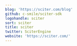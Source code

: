 ```yaml
---
blog: 'https://sciter.com/blog'
github: c-smile/sciter-sdk
logohandle: sciter
sort: sciter
title: sciter
twitter: SciterEngine
website: 'https://sciter.com/'
---
```

